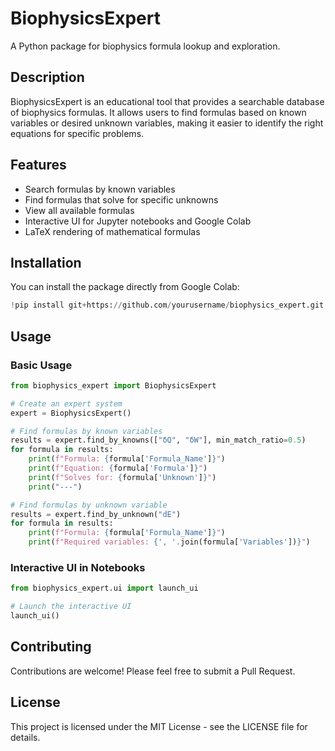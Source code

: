 # BiophysicsExpert

A Python package for biophysics formula lookup and exploration.

## Description

BiophysicsExpert is an educational tool that provides a searchable database of biophysics formulas. It allows users to find formulas based on known variables or desired unknown variables, making it easier to identify the right equations for specific problems.

## Features

- Search formulas by known variables
- Find formulas that solve for specific unknowns
- View all available formulas
- Interactive UI for Jupyter notebooks and Google Colab
- LaTeX rendering of mathematical formulas

## Installation

You can install the package directly from Google Colab:

```python
!pip install git+https://github.com/yourusername/biophysics_expert.git
```

## Usage

### Basic Usage

```python
from biophysics_expert import BiophysicsExpert

# Create an expert system
expert = BiophysicsExpert()

# Find formulas by known variables
results = expert.find_by_knowns(["δQ", "δW"], min_match_ratio=0.5)
for formula in results:
    print(f"Formula: {formula['Formula_Name']}")
    print(f"Equation: {formula['Formula']}")
    print(f"Solves for: {formula['Unknown']}")
    print("---")

# Find formulas by unknown variable
results = expert.find_by_unknown("dE")
for formula in results:
    print(f"Formula: {formula['Formula_Name']}")
    print(f"Required variables: {', '.join(formula['Variables'])}")
```

### Interactive UI in Notebooks

```python
from biophysics_expert.ui import launch_ui

# Launch the interactive UI
launch_ui()
```

## Contributing

Contributions are welcome! Please feel free to submit a Pull Request.

## License

This project is licensed under the MIT License - see the LICENSE file for details.
